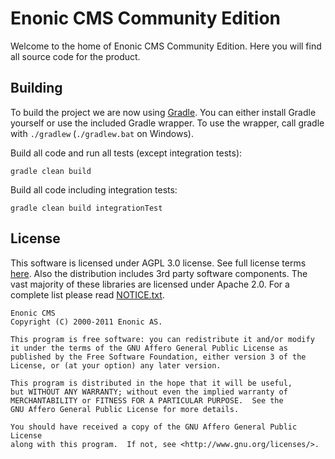 
# Enonic CMS Community Edition

Welcome to the home of Enonic CMS Community Edition. Here you will find all source code for the product.

## Building

To build the project we are now using [Gradle](http://www.gradle.org). You can either install Gradle yourself
or use the included Gradle wrapper. To use the wrapper, call gradle with `./gradlew` (`./gradlew.bat` on Windows).

Build all code and run all tests (except integration tests):

    gradle clean build

Build all code including integration tests:

    gradle clean build integrationTest

## License

This software is licensed under AGPL 3.0 license. See full license terms [here](http://www.enonic.com/license). Also the distribution includes
3rd party software components. The vast majority of these libraries are licensed under Apache 2.0. For a complete list please 
read [NOTICE.txt](https://github.com/enonic/cms-ce/raw/master/NOTICE.txt).

	Enonic CMS
	Copyright (C) 2000-2011 Enonic AS.

	This program is free software: you can redistribute it and/or modify
	it under the terms of the GNU Affero General Public License as
	published by the Free Software Foundation, either version 3 of the
	License, or (at your option) any later version.

	This program is distributed in the hope that it will be useful,
	but WITHOUT ANY WARRANTY; without even the implied warranty of
	MERCHANTABILITY or FITNESS FOR A PARTICULAR PURPOSE.  See the
	GNU Affero General Public License for more details.

	You should have received a copy of the GNU Affero General Public License
	along with this program.  If not, see <http://www.gnu.org/licenses/>.
